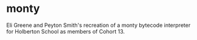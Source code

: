 # monty
Eli Greene and Peyton Smith's recreation of a monty bytecode interpreter for Holberton School as members of Cohort 13.
